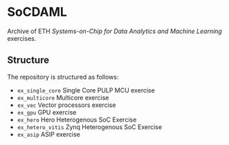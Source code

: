 # SoCDAML
Archive of ETH _Systems-on-Chip for Data Analytics and Machine Learning_ exercises.

## Structure
The repository is structured as follows:
- `ex_single_core` Single Core PULP MCU exercise
- `ex_multicore` Multicore exercise
- `ex_vec` Vector processors exercise
- `ex_gpu` GPU exercise
- `ex_hero` Hero Heterogenous SoC Exercise
- `ex_hetero_vitis` Zynq Heterogenous SoC Exercise
- `ex_asip` ASIP exercise
